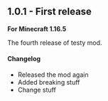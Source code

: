 ## 1.0.1 - First release

**For Minecraft 1.16.5**

The fourth release of testy mod.

#### Changelog

- Released the mod again
- Added breaking stuff
- Change stuff
